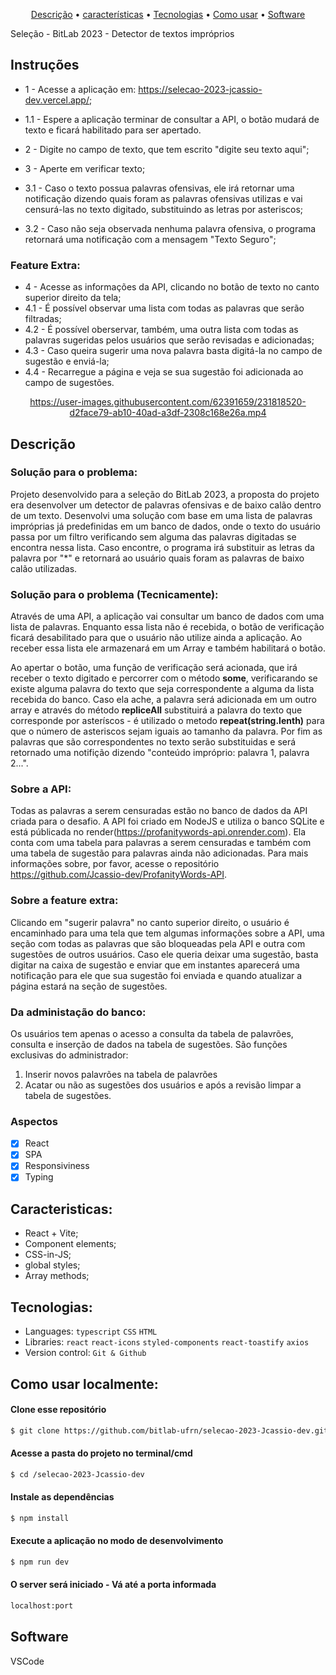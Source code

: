 <p align="center">
 <a href="#Description">Descrição</a> •
 <a href="#Features">características</a> • 
 <a href="#Technologies">Tecnologias</a> •
 <a href="#How to use">Como usar</a> •
 <a href="#Software">Software</a> 
</p>

Seleção - BitLab 2023 - Detector de textos impróprios

## Instruções
- 1 - Acesse a aplicação em: https://selecao-2023-jcassio-dev.vercel.app/;
- 1.1 - Espere a aplicação terminar de consultar a API, o botão mudará de texto e ficará habilitado para ser apertado.
- 2 - Digite no campo de texto, que tem escrito "digite seu texto aqui";
- 3 - Aperte em verificar texto;

- 3.1 - Caso o texto possua palavras ofensivas, ele irá retornar uma notificação dizendo quais foram as palavras ofensivas utilizas e vai censurá-las no texto digitado, substituindo as letras por asteriscos;
- 3.2 - Caso não seja observada nenhuma palavra ofensiva, o programa retornará uma notificação com a mensagem "Texto Seguro";

### Feature Extra: 
- 4 - Acesse as informações da API, clicando no botão de texto no canto superior direito da tela;
- 4.1 - É possível observar uma lista com todas as palavras que serão filtradas;
- 4.2 - É possível oberservar, também, uma outra lista com todas as palavras sugeridas pelos usuários que serão revisadas e adicionadas;
- 4.3 - Caso queira sugerir uma nova palavra basta digitá-la no campo de sugestão e enviá-la;
- 4.4 - Recarregue a página e veja se sua sugestão foi adicionada ao campo de sugestões.

<div align="center">

https://user-images.githubusercontent.com/62391659/231818520-d2face79-ab10-40ad-a3df-2308c168e26a.mp4

</div>
<div id="Description">

## Descrição

### Solução para o problema: 
Projeto desenvolvido para a seleção do BitLab 2023, a proposta do projeto era desenvolver um detector de palavras ofensivas e de baixo calão dentro de um texto. Desenvolvi uma solução com base em uma lista de palavras impróprias já predefinidas em um banco de dados, onde o texto do usuário passa por um filtro verificando sem alguma das palavras digitadas se encontra nessa lista. Caso encontre, o programa irá substituir as letras da palavra por "*" e retornará ao usuário quais foram as palavras de baixo calão utilizadas.

### Solução para o problema (Tecnicamente):

Através de uma API, a aplicação vai consultar um banco de dados com uma lista de palavras. Enquanto essa lista não é recebida, o botão de verificação ficará desabilitado para que o usuário não utilize ainda a aplicação. Ao receber essa lista ele armazenará em um Array e também habilitará o botão.

Ao apertar o botão, uma função de verificação será acionada, que irá receber o texto digitado e percorrer com o método __some__, verificarando se existe alguma palavra do texto que seja correspondente a alguma da lista recebida do banco. Caso ela ache, a palavra será adicionada em um outro array e através do método __repliceAll__  substituirá a palavra do texto que corresponde por asteríscos - é utilizado o metodo __repeat(string.lenth)__ para que o número de asteriscos sejam iguais ao tamanho da palavra. Por fim as palavras que são correspondentes no texto serão substituidas e será retornado uma notifição dizendo "conteúdo impróprio: palavra 1, palavra 2...".

### Sobre a API:
Todas as palavras a serem censuradas estão no banco de dados da API criada para o desafio. A API foi criado em NodeJS e utiliza o banco SQLite e está públicada no render(https://profanitywords-api.onrender.com). Ela conta com uma tabela para palavras a serem censuradas e também com uma tabela de sugestão para palavras ainda não adicionadas. Para mais informações sobre, por favor, acesse o repositório https://github.com/Jcassio-dev/ProfanityWords-API.

### Sobre a feature extra: 
Clicando em "sugerir palavra" no canto superior direito, o usuário é encaminhado para uma tela que tem algumas informações sobre a API, uma seção com todas as palavras que são bloqueadas pela API e outra com sugestões de outros usuários. Caso ele queria deixar uma sugestão, basta digitar na caixa de sugestão e enviar que em instantes aparecerá uma notificação para ele que sua sugestão foi enviada e quando atualizar a página estará na seção de sugestões.

### Da administação do banco:
Os usuários tem apenas o acesso a consulta da tabela de palavrões, consulta e inserção de dados na tabela de sugestões. São funções exclusivas do administrador:
1. Inserir novos palavrões na tabela de palavrões
2. Acatar ou não as sugestões dos usuários e após a revisão limpar a tabela de sugestões.
</div> 
<div id="Features">

### Aspectos

- [x] React
- [x] SPA
- [x] Responsiviness
- [x] Typing

</div>
<div id="Characteristics">

## Caracteristicas:
- React + Vite;
- Component elements;
- CSS-in-JS;
- global styles;
- Array methods;

</div>
<div id="Technologies">

## Tecnologias:

- Languages: `typescript` `CSS` `HTML`
- Libraries: `react` `react-icons` `styled-components` `react-toastify` `axios`
- Version control: `Git & Github`

</div>
<div id="How to use">

## Como usar localmente:

#### Clone esse repositório

```bash
$ git clone https://github.com/bitlab-ufrn/selecao-2023-Jcassio-dev.git
```

#### Acesse a pasta do projeto no terminal/cmd

```bash
$ cd /selecao-2023-Jcassio-dev
```

#### Instale as dependências

```bash
$ npm install
```

#### Execute a aplicação no modo de desenvolvimento

```bash
$ npm run dev
```
#### O server será iniciado - Vá até a porta informada
```bash
localhost:port
```
</div>
<div id="Software">

## Software

VSCode
</div>
